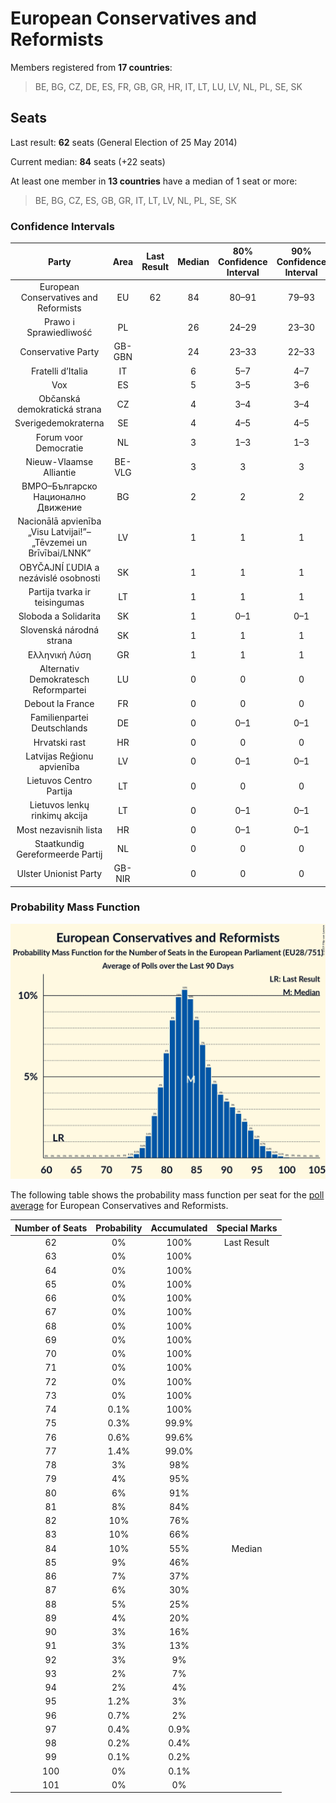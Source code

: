 # European Conservatives and Reformists

Members registered from **17 countries**:

> BE, BG, CZ, DE, ES, FR, GB, GR, HR, IT, LT, LU, LV, NL, PL, SE, SK

## Seats

Last result: **62** seats (General Election of 25 May 2014)

Current median: **84** seats (+22 seats)

At least one member in **13 countries** have a median of 1 seat or more:

> BE, BG, CZ, ES, GB, GR, IT, LT, LV, NL, PL, SE, SK

### Confidence Intervals

| Party | Area | Last Result | Median | 80% Confidence Interval | 90% Confidence Interval | 95% Confidence Interval | 99% Confidence Interval |
|:-----:|:----:|:-----------:|:------:|:-----------------------:|:-----------------------:|:-----------------------:|:-----------------------:|
| European Conservatives and Reformists | EU | 62 | 84 | 80–91 | 79–93 | 78–95 | 76–97 |
| Prawo i Sprawiedliwość | PL | | 26 | 24–29 | 23–30 | 23–31 | 22–32 |
| Conservative Party | GB-GBN | | 24 | 23–33 | 22–33 | 22–34 | 21–35 |
| Fratelli d’Italia | IT | | 6 | 5–7 | 4–7 | 4–8 | 4–8 |
| Vox | ES | | 5 | 3–5 | 3–6 | 3–6 | 3–6 |
| Občanská demokratická strana | CZ | | 4 | 3–4 | 3–4 | 3–4 | 3–5 |
| Sverigedemokraterna | SE | | 4 | 4–5 | 4–5 | 4–5 | 3–6 |
| Forum voor Democratie | NL | | 3 | 1–3 | 1–3 | 1–3 | 1–3 |
| Nieuw-Vlaamse Alliantie | BE-VLG | | 3 | 3 | 3 | 3 | 3 |
| ВМРО–Българско Национално Движение | BG | | 2 | 2 | 2 | 2 | 2 |
| Nacionālā apvienība „Visu Latvijai!”–„Tēvzemei un Brīvībai/LNNK” | LV | | 1 | 1 | 1 | 1 | 1 |
| OBYČAJNÍ ĽUDIA a nezávislé osobnosti | SK | | 1 | 1 | 1 | 1 | 0–1 |
| Partija tvarka ir teisingumas | LT | | 1 | 1 | 1 | 1–2 | 0–2 |
| Sloboda a Solidarita | SK | | 1 | 0–1 | 0–1 | 0–2 | 0–2 |
| Slovenská národná strana | SK | | 1 | 1 | 1 | 1 | 1–2 |
| Ελληνική Λύση | GR | | 1 | 1 | 1 | 1 | 1 |
| Alternativ Demokratesch Reformpartei | LU | | 0 | 0 | 0 | 0 | 0 |
| Debout la France | FR | | 0 | 0 | 0 | 0 | 0 |
| Familienpartei Deutschlands | DE | | 0 | 0–1 | 0–1 | 0–1 | 0–1 |
| Hrvatski rast | HR | | 0 | 0 | 0 | 0 | 0 |
| Latvijas Reģionu apvienība | LV | | 0 | 0–1 | 0–1 | 0–1 | 0–1 |
| Lietuvos Centro Partija | LT | | 0 | 0 | 0 | 0 | 0–1 |
| Lietuvos lenkų rinkimų akcija | LT | | 0 | 0–1 | 0–1 | 0–1 | 0–1 |
| Most nezavisnih lista | HR | | 0 | 0–1 | 0–1 | 0–1 | 0–1 |
| Staatkundig Gereformeerde Partij | NL | | 0 | 0 | 0 | 0 | 0 |
| Ulster Unionist Party | GB-NIR | | 0 | 0 | 0 | 0 | 0 |

### Probability Mass Function

![Graph with seats probability mass function not yet produced](average-2019-09-30-seats-pmf-europeanconservativesandreformists.png "Seats Probability Mass Function")

The following table shows the probability mass function per seat for the [poll average](average-2019-09-30.html) for European Conservatives and Reformists.

| Number of Seats | Probability | Accumulated | Special Marks |
|:---------------:|:-----------:|:-----------:|:-------------:|
| 62 | 0% | 100% | Last Result |
| 63 | 0% | 100% |  |
| 64 | 0% | 100% |  |
| 65 | 0% | 100% |  |
| 66 | 0% | 100% |  |
| 67 | 0% | 100% |  |
| 68 | 0% | 100% |  |
| 69 | 0% | 100% |  |
| 70 | 0% | 100% |  |
| 71 | 0% | 100% |  |
| 72 | 0% | 100% |  |
| 73 | 0% | 100% |  |
| 74 | 0.1% | 100% |  |
| 75 | 0.3% | 99.9% |  |
| 76 | 0.6% | 99.6% |  |
| 77 | 1.4% | 99.0% |  |
| 78 | 3% | 98% |  |
| 79 | 4% | 95% |  |
| 80 | 6% | 91% |  |
| 81 | 8% | 84% |  |
| 82 | 10% | 76% |  |
| 83 | 10% | 66% |  |
| 84 | 10% | 55% | Median |
| 85 | 9% | 46% |  |
| 86 | 7% | 37% |  |
| 87 | 6% | 30% |  |
| 88 | 5% | 25% |  |
| 89 | 4% | 20% |  |
| 90 | 3% | 16% |  |
| 91 | 3% | 13% |  |
| 92 | 3% | 9% |  |
| 93 | 2% | 7% |  |
| 94 | 2% | 4% |  |
| 95 | 1.2% | 3% |  |
| 96 | 0.7% | 2% |  |
| 97 | 0.4% | 0.9% |  |
| 98 | 0.2% | 0.4% |  |
| 99 | 0.1% | 0.2% |  |
| 100 | 0% | 0.1% |  |
| 101 | 0% | 0% |  |


